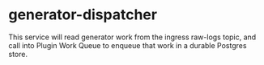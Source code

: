 # generator-dispatcher

This service will read generator work from the ingress raw-logs topic,
and call into Plugin Work Queue to enqueue that work in a durable Postgres 
store.